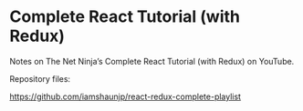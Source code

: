 # Complete React Tutorial (with Redux)

Notes on The Net Ninja’s Complete React Tutorial (with Redux) on YouTube.

Repository files:

https://github.com/iamshaunjp/react-redux-complete-playlist